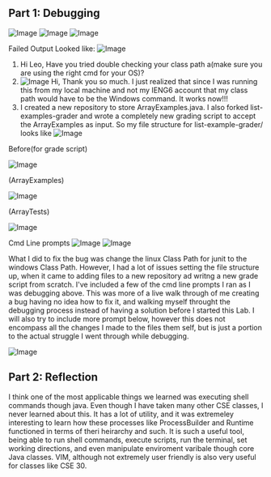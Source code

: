 ## Part 1: Debugging

![Image](lab5-ss1.png)
![Image](lab5-ss2.png)
![Image](lab5-ss3png.png)

Failed Output Looked like:
![Image](lab5-ss10.png)

1. Hi Leo, Have you tried double checking your class path a(make sure you are using the right cmd for your OS)?
2. ![Image](lab5-ss12.png) 
Hi, Thank you so much. I just realized that since I was running this from my local machine and not my IENG6 account that my class path would have to be the Windows command. It works now!!!
3. I created a new repository to store ArrayExamples.java. I also forked list-examples-grader and wrote a completely new grading script to accept the ArrayExamples as input. So my file structure for list-example-grader/ looks like
![Image](lab5-ss5.png)

Before(for grade script)

![Image](lab5-ss6.png)


(ArrayExamples) 

![Image](lab5-ss7.png)


(ArrayTests)

![Image](lab5-ss8.png)

Cmd Line prompts 
![Image](lab5-ss9.png)
![Image](lab5-ss10.png)

What I did to fix the bug was change the linux Class Path for junit to the windows Class Path. However, I had a lot of issues setting the file structure up, when it came to adding files to a new repository ad writng a new grade script from scratch. I've included a few of the cmd line prompts I ran as I was debugging above. This was more of a live walk through of me creating a bug having no idea how to fix it, and walking myself throught the debugging process instead of having a solution before I started this Lab. I will also try to include more prompt below, however this does not encompass all the changes I made to the files them self, but is just a portion to the actual struggle I went through while debugging.

![Image](lab5-ss11.png)

## Part 2: Reflection

I think one of the most applicable things we learned was executing shell commands though java. Even though I have taken many other CSE classes, I never learned about this. It has a lot of utility, and it was extremeley interesting to learn how these processes like ProcessBuilder and Runtime functioned in terms of theri heirarchy and such. It is such a useful tool, being able to run shell commands, execute scripts, run the terminal, set working directions, and even manipulate enviroment varibale though core Java classes. VIM, although not extremely user friendly is also very useful for classes like CSE 30.
